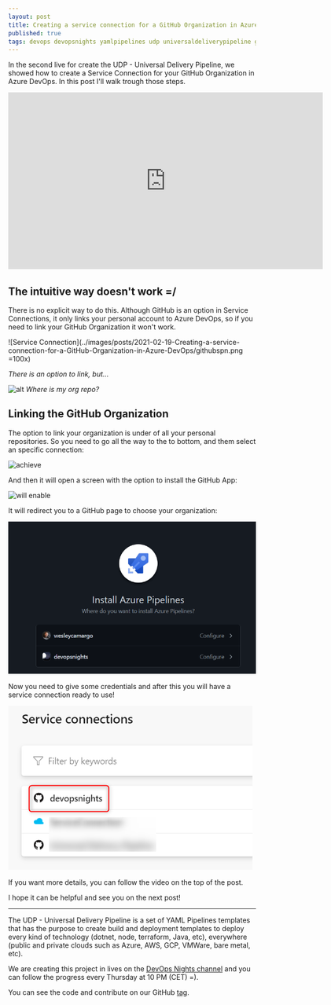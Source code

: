```yaml
---
layout: post
title: Creating a service connection for a GitHub Organization in Azure DevOps
published: true
tags: devops devopsnights yamlpipelines udp universaldeliverypipeline github serviceconnection
---
```


In the second live for create the UDP - Universal Delivery Pipeline, we showed how to create a Service Connection for your GitHub Organization in Azure DevOps. In this post I'll walk trough those steps.

<iframe width="640" height="360" src="https://www.youtube.com/embed/kJ1JoZrrwMU&t=725s" frameborder="0" allow="accelerometer; autoplay; clipboard-write; encrypted-media; gyroscope; picture-in-picture" allowfullscreen></iframe>

## The intuitive way doesn't work =/

There is no explicit way to do this. Although GitHub is an option in Service Connections, it only links your personal account to Azure DevOps, so if you need to link your GitHub Organization it won't work.

![Service Connection](\../images/posts/2021-02-19-Creating-a-service-connection-for-a-GitHub-Organization-in-Azure-DevOps/githubspn.png =100x)

*There is an option to link, but...*


![alt](\../images/posts/2021-02-19-Creating-a-service-connection-for-a-GitHub-Organization-in-Azure-DevOps/personalrepos.png)
*Where is my org repo?*

## Linking the GitHub Organization

The option to link your organization is under of all your personal repositories. So you need to go all the way to the to bottom, and them select an specific connection:

![achieve](\../images/posts/2021-02-19-Creating-a-service-connection-for-a-GitHub-Organization-in-Azure-DevOps/specificconnection.png)

And then it will open a screen with the option to install the GitHub App:

![will enable ](\../images/posts/2021-02-19-Creating-a-service-connection-for-a-GitHub-Organization-in-Azure-DevOps/installghapp.png)

It will redirect you to a GitHub page to choose your organization:

![it](../images/posts/2021-02-19-Creating-a-service-connection-for-a-GitHub-Organization-in-Azure-DevOps/githubChooseOrg.png)

Now you need to give some credentials and after this you will have a service connection ready to use!

![alt](../images/posts/2021-02-19-Creating-a-service-connection-for-a-GitHub-Organization-in-Azure-DevOps/serviceconnection.png)

If you want more details, you can follow the video on the top of the post.

I hope it can be helpful and see you on the next post!


---

The UDP - Universal Delivery Pipeline is a set of YAML Pipelines templates that has the purpose to create build and deployment templates to deploy every kind of technology (dotnet, node, terraform, Java, etc), everywhere (public and private clouds such as Azure, AWS, GCP, VMWare, bare metal, etc).

We are creating this project in lives on the [DevOps Nights channel](https://youtu.be/hIkwU3CnJzU) and you can follow the progress every Thursday at 10 PM (CET) =).

You can see the code and contribute on our GitHub [tag](https://github.com/devopsnights/UDP-Application). 




